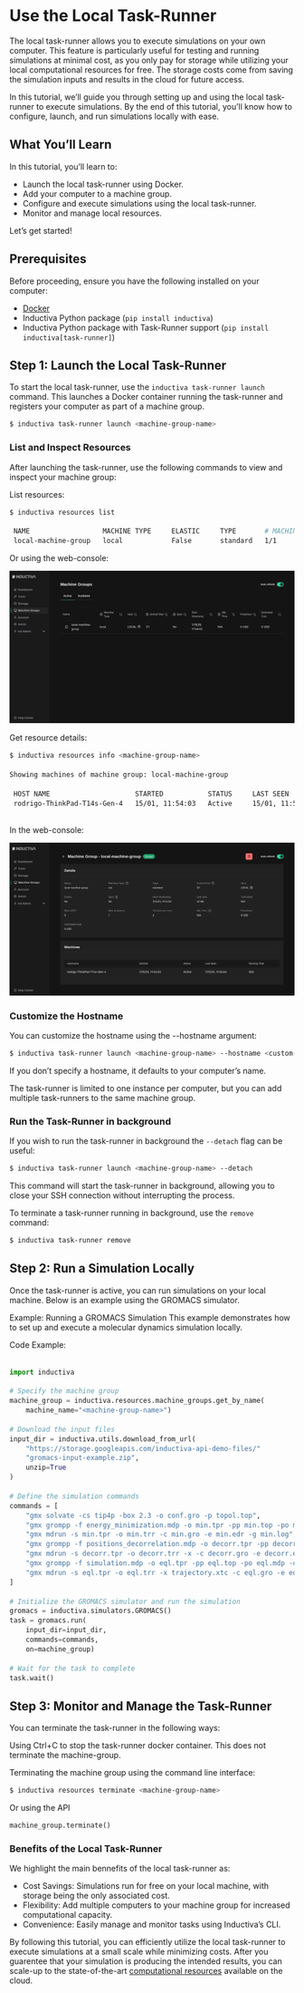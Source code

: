 # Use the Local Task-Runner

The local task-runner allows you to execute simulations on your own computer. This feature is particularly useful for testing and running simulations at minimal cost, as you only pay for storage while utilizing your local computational resources for free. The storage costs come from saving the simulation inputs and results in the cloud for future access.

In this tutorial, we’ll guide you through setting up and using the local task-runner to execute simulations. By the end of this tutorial, you’ll know how to configure, launch, and run simulations locally with ease.

## What You’ll Learn

In this tutorial, you’ll learn to:

- Launch the local task-runner using Docker.
- Add your computer to a machine group.
- Configure and execute simulations using the local task-runner.
- Monitor and manage local resources.

Let’s get started!

## Prerequisites

Before proceeding, ensure you have the following installed on your computer:

- [Docker](https://www.docker.com/)  
- Inductiva Python package (`pip install inductiva`)
- Inductiva Python package with Task-Runner support (`pip install inductiva[task-runner]`)

## Step 1: Launch the Local Task-Runner

To start the local task-runner, use the `inductiva task-runner launch` command. This launches a Docker container running the task-runner and registers your computer as part of a machine group.

```bash
$ inductiva task-runner launch <machine-group-name>
```

### List and Inspect Resources
After launching the task-runner, use the following commands to view and inspect your machine group:

List resources:

```bash
$ inductiva resources list

 NAME                  MACHINE TYPE     ELASTIC     TYPE       # MACHINES     DATA SIZE IN GB     SPOT     STARTED AT (UTC)     IDLE TIME     MAX COST ($/HOUR)
 local-machine-group   local            False       standard   1/1            32                  False    15/01, 11:54:02      0:00:19       0

```

Or using the web-console:

![Active machine groups list](../_static/how_to/machine-group-list.png)

Get resource details:
```bash
$ inductiva resources info <machine-group-name>

Showing machines of machine group: local-machine-group

 HOST NAME                     STARTED           STATUS     LAST SEEN         RUNNING TASK
 rodrigo-ThinkPad-T14s-Gen-4   15/01, 11:54:03   Active     15/01, 11:54:33   n/a
    
```

In the web-console:

![Machine group detail](../_static/how_to/machine-group-detail.png)

### Customize the Hostname
You can customize the hostname using the --hostname argument:

```bash
$ inductiva task-runner launch <machine-group-name> --hostname <custom-hostname>
```
If you don’t specify a hostname, it defaults to your computer’s name.

The task-runner is limited to one instance per computer, but you can add multiple task-runners to the same machine group.

### Run the Task-Runner in background

If you wish to run the task-runner in background the `--detach` flag can be useful:

```bash
$ inductiva task-runner launch <machine-group-name> --detach
```
This command will start the task-runner in background, allowing you to close your SSH connection without interrupting the process.

To terminate a task-runner running in background, use the `remove` command:
```bash
$ inductiva task-runner remove
```

## Step 2: Run a Simulation Locally
Once the task-runner is active, you can run simulations on your local machine. Below is an example using the GROMACS simulator.

Example: Running a GROMACS Simulation
This example demonstrates how to set up and execute a molecular dynamics simulation locally.

Code Example:
```python

import inductiva

# Specify the machine group
machine_group = inductiva.resources.machine_groups.get_by_name(
    machine_name="<machine-group-name>")

# Download the input files
input_dir = inductiva.utils.download_from_url(
    "https://storage.googleapis.com/inductiva-api-demo-files/"
    "gromacs-input-example.zip",
    unzip=True
)

# Define the simulation commands
commands = [
    "gmx solvate -cs tip4p -box 2.3 -o conf.gro -p topol.top",
    "gmx grompp -f energy_minimization.mdp -o min.tpr -pp min.top -po min.mdp -c conf.gro -p topol.top",
    "gmx mdrun -s min.tpr -o min.trr -c min.gro -e min.edr -g min.log",
    "gmx grompp -f positions_decorrelation.mdp -o decorr.tpr -pp decorr.top -po decorr.mdp -c min.gro",
    "gmx mdrun -s decorr.tpr -o decorr.trr -x -c decorr.gro -e decorr.edr -g decorr.log",
    "gmx grompp -f simulation.mdp -o eql.tpr -pp eql.top -po eql.mdp -c decorr.gro",
    "gmx mdrun -s eql.tpr -o eql.trr -x trajectory.xtc -c eql.gro -e eql.edr -g eql.log",
]

# Initialize the GROMACS simulator and run the simulation
gromacs = inductiva.simulators.GROMACS()
task = gromacs.run(
    input_dir=input_dir,
    commands=commands,
    on=machine_group)

# Wait for the task to complete
task.wait()
```
## Step 3: Monitor and Manage the Task-Runner
You can terminate the task-runner in the following ways:

Using Ctrl+C to stop the task-runner docker container. This does not terminate the machine-group.

Terminating the machine group using the command line interface:
```bash
$ inductiva resources terminate <machine-group-name>
```

Or using the API
```python
machine_group.terminate()
```

### Benefits of the Local Task-Runner
We highlight the main bennefits of the local task-runner as:
- Cost Savings: Simulations run for free on your local machine, with storage being the only associated cost.
- Flexibility: Add multiple computers to your machine group for increased computational capacity.
- Convenience: Easily manage and monitor tasks using Inductiva’s CLI.


By following this tutorial, you can efficiently utilize the local task-runner to execute simulations at a small scale while minimizing costs. After you guarentee that your simulation is producing the intended results, you can scale-up to the state-of-the-art [computational resources](https://cloud.google.com/compute/docs/machine-resource) available on the cloud. 
